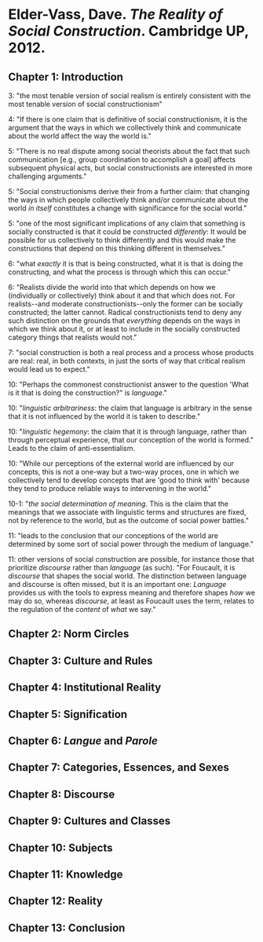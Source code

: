 Elder-Vass, Dave. *The Reality of Social Construction*. Cambridge UP, 2012.
===

Chapter 1: Introduction
---

3:  "the most tenable version of social realism is entirely consistent with the most tenable version of social constructionism"

4:  "If there is one claim that is definitive of social constructionism, it is the argument that the ways in which we collectively think and communicate about the world affect the way the world is."

5:  "There is no real dispute among social theorists about the fact that such communication [e.g., group coordination to accomplish a goal] affects subsequent physical acts, but social constructionists are interested in more challenging arguments."

5:  "Social constructionisms derive their from a further claim: that changing the ways in which people collectively think and/or communicate about the world *in itself* constitutes a change with significance for the social world."

5:  "one of the most significant implications of any claim that something is socially constructed is that it could be constructed *differently*: It would be possible for us collectively to think differently and this would make the constructions that depend on this thinking different in themselves."

6:  "what *exactly* it is that is being constructed, what it is that is doing the constructing, and what the process is through which this can occur."

6:  "Realists divide the world into that which depends on how we (individually or collectively) think about it and that which does not. For realists--and moderate constructionists--only the former can be socially constructed; the latter cannot. Radical constructionists tend to deny any such distinction on the grounds that *everything* depends on the ways in which we think about it, or at least to include in the socially constructed category things that realists would not."

7:  "social construction is both a real process and a process whose products are real: real, in both contexts, in just the sorts of way that critical realism would lead us to expect."

10:  "Perhaps the commonest constructionist answer to the question 'What is it that is doing the construction?" is *language*."

10:  "*linguistic arbitrariness*: the claim that language is arbitrary in the sense that it is not influenced by the world it is taken to describe."

10:  "*linguistic hegemony*: the claim that it is through language, rather than through perceptual experience, that our conception of the world is formed." Leads to the claim of anti-essentialism.

10:  "While our perceptions of the external world are influenced by our concepts, this is not a one-way but a two-way proces, one in which we collectively tend to develop concepts that are 'good to think with' because they tend to produce reliable ways to intervening in the world."

10-1:  "*the social determination of meaning*. This is the claim that the meanings that we associate with linguistic terms and structures are fixed, not by reference to the world, but as the outcome of social power battles."

11:  "leads to the conclusion that our conceptions of the world are determined by some sort of social power through the medium of language."

11:  other versions of social construction are possible, for instance those that prioritize *discourse* rather than *language* (as such).  "For Foucault, it is *discourse* that shapes the social world. The distinction between language and discourse is often missed, but it is an important one: *Language* provides us with the tools to express meaning and therefore shapes *how* we may do so, whereas *discourse*, at least as Foucault uses the term, relates to the regulation of the *content* of *what* we say."

Chapter 2: Norm Circles
---

Chapter 3: Culture and Rules
---

Chapter 4: Institutional Reality
---

Chapter 5: Signification
---

Chapter 6: *Langue* and *Parole*
---

Chapter 7: Categories, Essences, and Sexes
---

Chapter 8: Discourse
---

Chapter 9: Cultures and Classes
---

Chapter 10: Subjects
---

Chapter 11: Knowledge
---

Chapter 12: Reality
---

Chapter 13: Conclusion
---